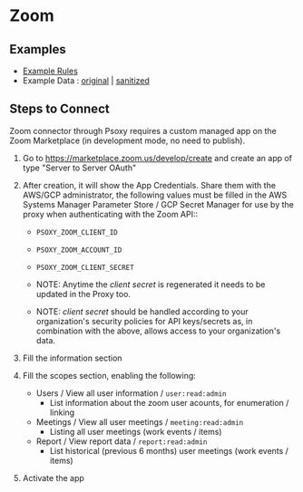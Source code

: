 # Zoom

## Examples

  * [Example Rules](example-rules/zoom/zoom.yaml)
  * Example Data : [original](api-response-examples/zoom) | [sanitized](api-response-examples/zoom/sanitized)

## Steps to Connect
Zoom connector through Psoxy requires a custom managed app on the Zoom Marketplace (in development
mode, no need to publish).

1. Go to https://marketplace.zoom.us/develop/create and create an app of type "Server to Server OAuth"
2. After creation, it will show the App Credentials. Share them with the AWS/GCP administrator, the
   following values must be filled in the AWS Systems Manager Parameter Store / GCP Secret Manager
   for use by the proxy when authenticating with the Zoom API::

    - `PSOXY_ZOOM_CLIENT_ID`
    - `PSOXY_ZOOM_ACCOUNT_ID`
    - `PSOXY_ZOOM_CLIENT_SECRET`

    - NOTE: Anytime the *client secret* is regenerated it needs to be updated in the Proxy too.
    - NOTE: *client secret* should be handled according to your organization's security policies for
      API keys/secrets as, in combination with the above, allows access to your organization's data.

3. Fill the information section

4. Fill the scopes section, enabling the following:

    - Users / View all user information / `user:read:admin`
        - List information about the zoom user acounts, for enumeration / linking
    - Meetings / View all user meetings / `meeting:read:admin`
        - Listing all user meetings (work events / items)
    - Report / View report data / `report:read:admin`
        - List historical (previous 6 months) user meetings (work events / items)

5. Activate the app
